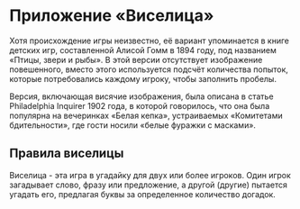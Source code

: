 # Приложение «Виселица»

Хотя происхождение игры неизвестно, её вариант упоминается в книге детских игр, составленной Алисой Гомм в 1894 году, под названием «Птицы, звери и рыбы». В этой версии отсутствует изображение повешенного, вместо этого используется подсчёт количества попыток, которые потребовались каждому игроку, чтобы заполнить пробелы.

Версия, включающая висячие изображения, была описана в статье Philadelphia Inquirer 1902 года, в которой говорилось, что она была популярна на вечеринках «Белая кепка», устраиваемых «Комитетами бдительности», где гости носили «белые фуражки с масками».

## Правила виселицы

Виселица - эта игра в угадайку для двух или более игроков. Один игрок загадывает слово, фразу или предложение, а другой (другие) пытается угадать его, предлагая буквы за определенное количество догадок.